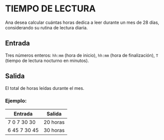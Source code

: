 
# TIEMPO DE LECTURA

Ana desea calcular cuántas horas dedica a leer durante un mes de 28 días, considerando su rutina de lectura diaria.

## Entrada

Tres números enteros: `hh:mm` (hora de inicio), `hh:mm` (hora de finalización), `T` (tiempo de lectura nocturno en minutos).

## Salida

El total de horas leídas durante el mes.

### Ejemplo:

| Entrada | Salida |
|--|--|
| 7 0 7 30 30 | 20 horas |
| 6 45 7 30 45 | 30 horas |
